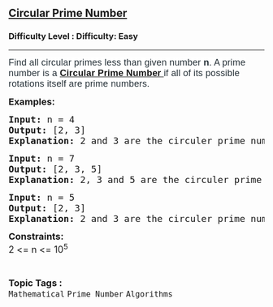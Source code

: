 <h2><a href="https://www.geeksforgeeks.org/problems/circular-prime-number0230/1">Circular Prime Number</a></h2><h3>Difficulty Level : Difficulty: Easy</h3><hr><div class="problems_problem_content__Xm_eO"><p><span style="box-sizing: border-box; margin: 0px; padding: 0px; border: 0px; font-size: 18px; vertical-align: baseline; color: #273239; font-family: Nunito, sans-serif; letter-spacing: 0.162px; background-color: #ffffff;">Find all circular primes less than given number <strong>n</strong>. A prime number is a&nbsp;</span><a style="box-sizing: border-box; margin: 0px; padding: 0px; border: 0px; font-size: 18px; vertical-align: baseline; outline: none; display: inline; word-break: break-word; font-family: Nunito, sans-serif; letter-spacing: 0.162px; background-color: #ffffff;" href="https://en.wikipedia.org/wiki/Circular_prime" target="_blank" rel="noopener noreferrer nofollow"><strong style="box-sizing: border-box; margin: 0px; padding: 0px; border: 0px; vertical-align: baseline;">Circular Prime Number&nbsp;</strong></a><span style="box-sizing: border-box; margin: 0px; padding: 0px; border: 0px; font-size: 18px; vertical-align: baseline; color: #273239; font-family: Nunito, sans-serif; letter-spacing: 0.162px; background-color: #ffffff;">if all of its possible rotations itself are prime numbers.</span></p>
<p><strong><span style="font-size: 18px;">Examples:</span></strong></p>
<pre><strong><span style="font-size: 18px;">Input: </span></strong><span style="font-size: 18px;">n = 4
<strong>Output: </strong>[2, 3]
<strong>Explanation: </strong>2 and 3 are the circuler prime number less than 4.</span>
</pre>
<pre><strong><span style="font-size: 18px;">Input: </span></strong><span style="font-size: 18px;">n = 7
</span><span style="font-size: 18px;"><strong>Output: </strong>[2, 3, 5]
<strong>Explanation: </strong>2, 3 and 5 are the circuler prime number less than 7.</span></pre>
<pre><strong><span style="font-size: 18px;">Input: </span></strong><span style="font-size: 18px;">n = 5
<strong>Output: </strong>[2, 3]
<strong>Explanation: </strong>2 and 3 are the circuler prime number less than 5.</span></pre>
<p><span style="font-size: 18px;"><strong>Constraints:</strong><br>2 &lt;= n &lt;= 10<sup>5</sup></span></p></div><br><p><span style=font-size:18px><strong>Topic Tags : </strong><br><code>Mathematical</code>&nbsp;<code>Prime Number</code>&nbsp;<code>Algorithms</code>&nbsp;